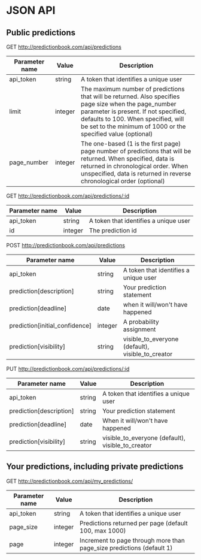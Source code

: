 # JSON API

## Public predictions

GET http://predictionbook.com/api/predictions

Parameter name | Value   | Description
---------------| --------|------------
api_token      | string  | A token that identifies a unique user
limit          | integer | The maximum number of predictions that will be returned. Also specifies page size when the page_number parameter is present. If not specified, defaults to 100. When specified, will be set to the minimum of 1000 or the specified value (optional)
page_number    | integer | The one-based (1 is the first page) page number of predictions that will be returned. When specified, data is returned in chronological order. When unspecified, data is returned in reverse chronological order (optional)

GET http://predictionbook.com/api/predictions/:id

Parameter name | Value   | Description
---------------| --------|------------
api_token      | string  | A token that identifies a unique user
id             | integer | The prediction id

POST http://predictionbook.com/api/predictions

Parameter name                | Value   | Description
------------------------------| --------|------------
api_token                     | string  | A token that identifies a unique user
prediction[description]       | string  | Your prediction statement
prediction[deadline]          | date    | when it will/won't have happened
prediction[initial_confidence]| integer | A probability assignment
prediction[visibility]        | string  | visible_to_everyone (default), visible_to_creator

PUT http://predictionbook.com/api/predictions/:id

Parameter name                | Value   | Description
------------------------------| --------|------------
api_token                     | string  | A token that identifies a unique user
prediction[description]       | string  | Your prediction statement
prediction[deadline]          | date    | When it will/won't have happened
prediction[visibility]        | string  | visible_to_everyone (default), visible_to_creator

## Your predictions, including private predictions

GET http://predictionbook.com/api/my_predictions/

Parameter name | Value   | Description
---------------| --------|------------
api_token      | string  | A token that identifies a unique user
page_size      | integer | Predictions returned per page (default 100, max 1000)
page           | integer | Increment to page through more than page_size predictions (default 1)
